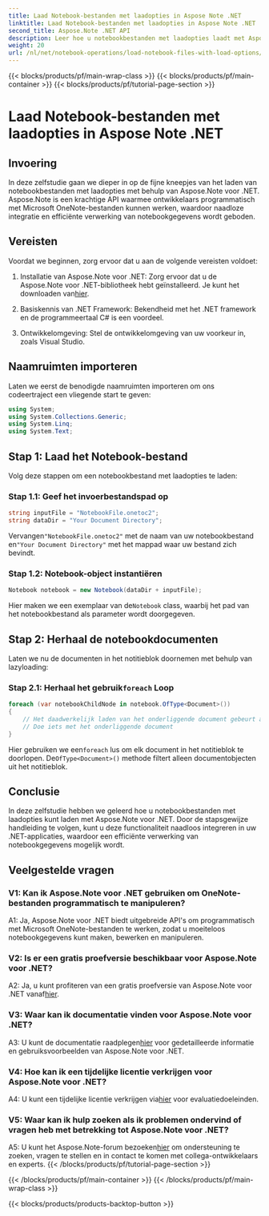 ```yaml
---
title: Laad Notebook-bestanden met laadopties in Aspose Note .NET
linktitle: Laad Notebook-bestanden met laadopties in Aspose Note .NET
second_title: Aspose.Note .NET API
description: Leer hoe u notebookbestanden met laadopties laadt met Aspose.Note voor .NET. Integreer deze functionaliteit naadloos in uw .NET-applicaties voor een efficiënte verwerking van notebookgegevens.
weight: 20
url: /nl/net/notebook-operations/load-notebook-files-with-load-options/
---
```


{{< blocks/products/pf/main-wrap-class >}}
{{< blocks/products/pf/main-container >}}
{{< blocks/products/pf/tutorial-page-section >}}

# Laad Notebook-bestanden met laadopties in Aspose Note .NET

## Invoering

In deze zelfstudie gaan we dieper in op de fijne kneepjes van het laden van notebookbestanden met laadopties met behulp van Aspose.Note voor .NET. Aspose.Note is een krachtige API waarmee ontwikkelaars programmatisch met Microsoft OneNote-bestanden kunnen werken, waardoor naadloze integratie en efficiënte verwerking van notebookgegevens wordt geboden.

## Vereisten

Voordat we beginnen, zorg ervoor dat u aan de volgende vereisten voldoet:

1.  Installatie van Aspose.Note voor .NET: Zorg ervoor dat u de Aspose.Note voor .NET-bibliotheek hebt geïnstalleerd. Je kunt het downloaden van[hier](https://releases.aspose.com/note/net/).

2. Basiskennis van .NET Framework: Bekendheid met het .NET framework en de programmeertaal C# is een voordeel.

3. Ontwikkelomgeving: Stel de ontwikkelomgeving van uw voorkeur in, zoals Visual Studio.

## Naamruimten importeren

Laten we eerst de benodigde naamruimten importeren om ons codeertraject een vliegende start te geven:

```csharp
using System;
using System.Collections.Generic;
using System.Linq;
using System.Text;
```

## Stap 1: Laad het Notebook-bestand

Volg deze stappen om een notebookbestand met laadopties te laden:

### Stap 1.1: Geef het invoerbestandspad op

```csharp
string inputFile = "NotebookFile.onetoc2";
string dataDir = "Your Document Directory";
```

 Vervangen`"NotebookFile.onetoc2"` met de naam van uw notebookbestand en`"Your Document Directory"` met het mappad waar uw bestand zich bevindt.

### Stap 1.2: Notebook-object instantiëren

```csharp
Notebook notebook = new Notebook(dataDir + inputFile);
```

 Hier maken we een exemplaar van de`Notebook` class, waarbij het pad van het notebookbestand als parameter wordt doorgegeven.

## Stap 2: Herhaal de notebookdocumenten

Laten we nu de documenten in het notitieblok doornemen met behulp van lazyloading:

###  Stap 2.1: Herhaal het gebruik`foreach` Loop

```csharp
foreach (var notebookChildNode in notebook.OfType<Document>()) 
{
    // Het daadwerkelijk laden van het onderliggende document gebeurt alleen hier.
    // Doe iets met het onderliggende document
}
```

 Hier gebruiken we een`foreach` lus om elk document in het notitieblok te doorlopen. De`OfType<Document>()` methode filtert alleen documentobjecten uit het notitieblok.

## Conclusie

In deze zelfstudie hebben we geleerd hoe u notebookbestanden met laadopties kunt laden met Aspose.Note voor .NET. Door de stapsgewijze handleiding te volgen, kunt u deze functionaliteit naadloos integreren in uw .NET-applicaties, waardoor een efficiënte verwerking van notebookgegevens mogelijk wordt.

## Veelgestelde vragen

### V1: Kan ik Aspose.Note voor .NET gebruiken om OneNote-bestanden programmatisch te manipuleren?

A1: Ja, Aspose.Note voor .NET biedt uitgebreide API's om programmatisch met Microsoft OneNote-bestanden te werken, zodat u moeiteloos notebookgegevens kunt maken, bewerken en manipuleren.

### V2: Is er een gratis proefversie beschikbaar voor Aspose.Note voor .NET?

A2: Ja, u kunt profiteren van een gratis proefversie van Aspose.Note voor .NET vanaf[hier](https://releases.aspose.com/).

### V3: Waar kan ik documentatie vinden voor Aspose.Note voor .NET?

 A3: U kunt de documentatie raadplegen[hier](https://reference.aspose.com/note/net/) voor gedetailleerde informatie en gebruiksvoorbeelden van Aspose.Note voor .NET.

### V4: Hoe kan ik een tijdelijke licentie verkrijgen voor Aspose.Note voor .NET?

 A4: U kunt een tijdelijke licentie verkrijgen via[hier](https://purchase.aspose.com/temporary-license/) voor evaluatiedoeleinden.

### V5: Waar kan ik hulp zoeken als ik problemen ondervind of vragen heb met betrekking tot Aspose.Note voor .NET?

 A5: U kunt het Aspose.Note-forum bezoeken[hier](https://forum.aspose.com/c/note/28) om ondersteuning te zoeken, vragen te stellen en in contact te komen met collega-ontwikkelaars en experts.
{{< /blocks/products/pf/tutorial-page-section >}}

{{< /blocks/products/pf/main-container >}}
{{< /blocks/products/pf/main-wrap-class >}}

{{< blocks/products/products-backtop-button >}}
